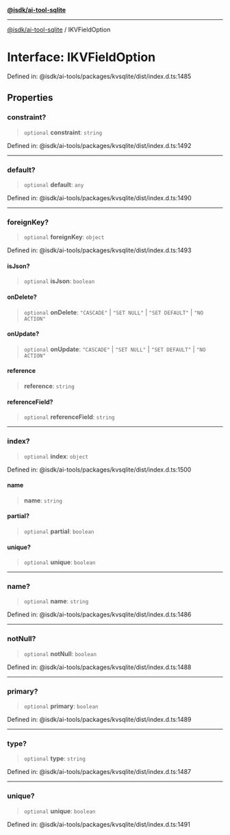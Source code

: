 [**@isdk/ai-tool-sqlite**](../README.md)

***

[@isdk/ai-tool-sqlite](../globals.md) / IKVFieldOption

# Interface: IKVFieldOption

Defined in: @isdk/ai-tools/packages/kvsqlite/dist/index.d.ts:1485

## Properties

### constraint?

> `optional` **constraint**: `string`

Defined in: @isdk/ai-tools/packages/kvsqlite/dist/index.d.ts:1492

***

### default?

> `optional` **default**: `any`

Defined in: @isdk/ai-tools/packages/kvsqlite/dist/index.d.ts:1490

***

### foreignKey?

> `optional` **foreignKey**: `object`

Defined in: @isdk/ai-tools/packages/kvsqlite/dist/index.d.ts:1493

#### isJson?

> `optional` **isJson**: `boolean`

#### onDelete?

> `optional` **onDelete**: `"CASCADE"` \| `"SET NULL"` \| `"SET DEFAULT"` \| `"NO ACTION"`

#### onUpdate?

> `optional` **onUpdate**: `"CASCADE"` \| `"SET NULL"` \| `"SET DEFAULT"` \| `"NO ACTION"`

#### reference

> **reference**: `string`

#### referenceField?

> `optional` **referenceField**: `string`

***

### index?

> `optional` **index**: `object`

Defined in: @isdk/ai-tools/packages/kvsqlite/dist/index.d.ts:1500

#### name

> **name**: `string`

#### partial?

> `optional` **partial**: `boolean`

#### unique?

> `optional` **unique**: `boolean`

***

### name?

> `optional` **name**: `string`

Defined in: @isdk/ai-tools/packages/kvsqlite/dist/index.d.ts:1486

***

### notNull?

> `optional` **notNull**: `boolean`

Defined in: @isdk/ai-tools/packages/kvsqlite/dist/index.d.ts:1488

***

### primary?

> `optional` **primary**: `boolean`

Defined in: @isdk/ai-tools/packages/kvsqlite/dist/index.d.ts:1489

***

### type?

> `optional` **type**: `string`

Defined in: @isdk/ai-tools/packages/kvsqlite/dist/index.d.ts:1487

***

### unique?

> `optional` **unique**: `boolean`

Defined in: @isdk/ai-tools/packages/kvsqlite/dist/index.d.ts:1491

